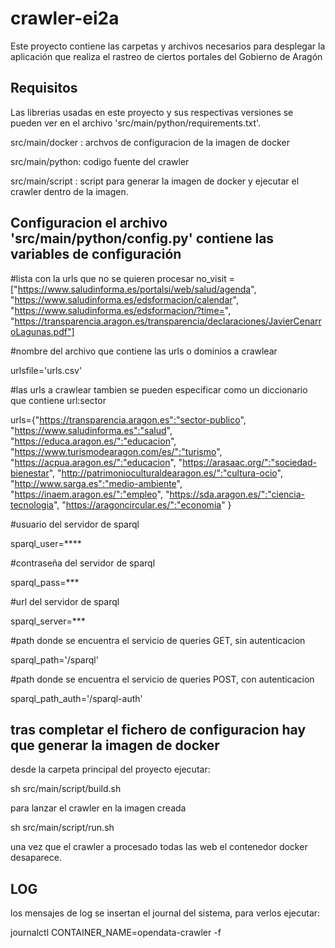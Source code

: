 # crawler-ei2a

Este proyecto contiene las carpetas y archivos necesarios para desplegar la aplicación que realiza el rastreo de ciertos portales del Gobierno de Aragón

## Requisitos

Las librerias usadas en este proyecto y sus respectivas versiones se pueden ver en el archivo 'src/main/python/requirements.txt'.

src/main/docker : archvos de configuracion de la imagen de docker

src/main/python: codigo fuente del crawler

src/main/script : script para generar la imagen de docker y ejecutar el crawler dentro de la imagen. 


## Configuracion el archivo  'src/main/python/config.py' contiene las variables de configuración

#lista con la urls que no se quieren procesar
no_visit = ["https://www.saludinforma.es/portalsi/web/salud/agenda",
                    "https://www.saludinforma.es/edsformacion/calendar",
                    "https://www.saludinforma.es/edsformacion/?time=", 
                    "https://transparencia.aragon.es/transparencia/declaraciones/JavierCenarroLagunas.pdf"]
                    
#nombre del archivo que contiene las urls o dominios a crawlear

urlsfile='urls.csv'

#las urls a crawlear tambien se pueden especificar como un diccionario que contiene url:sector

urls={"https://transparencia.aragon.es":"sector-publico",
        "https://www.saludinforma.es":"salud",
        "https://educa.aragon.es/":"educacion",
        "https://www.turismodearagon.com/es/":"turismo",
        "https://acpua.aragon.es/":"educacion",
        "https://arasaac.org/":"sociedad-bienestar",
        "http://patrimonioculturaldearagon.es/":"cultura-ocio",
        "http://www.sarga.es":"medio-ambiente",
        "https://inaem.aragon.es/":"empleo",
        "https://sda.aragon.es/":"ciencia-tecnologia",
        "https://aragoncircular.es/":"economia"
}

#usuario del servidor de sparql

sparql_user=****

#contraseña del servidor de sparql

sparql_pass=***

#url del servidor de sparql

sparql_server=***

#path donde se encuentra el servicio de queries GET, sin autenticacion

sparql_path='/sparql'

#path donde se encuentra el servicio de queries POST, con autenticacion

sparql_path_auth='/sparql-auth'

## tras completar el fichero de configuracion hay que generar la imagen de docker 

desde la carpeta principal del proyecto ejecutar:

  sh src/main/script/build.sh
  
para lanzar el crawler en la imagen creada 

  sh src/main/script/run.sh
  
una vez que el crawler a procesado todas las web el contenedor docker desaparece.

## LOG 

los mensajes de log se insertan el journal del sistema, para verlos ejecutar:

journalctl CONTAINER_NAME=opendata-crawler -f
